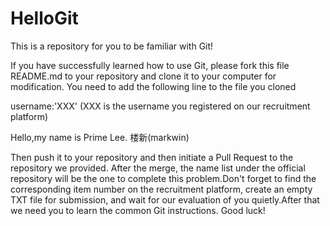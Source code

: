 # HelloGit
This is a repository for you to be familiar with Git!


If you have successfully learned how to use Git, please fork this file README.md to your repository and clone it to your computer for modification. You need to add the following line to the file you cloned

username:'XXX' (XXX is the username you registered on our recruitment platform)

Hello,my name is Prime Lee.
楼新(markwin)

Then push it to your repository and then initiate a Pull Request to the repository we provided. After the merge, the name list under the official repository will be the one to complete this problem.Don't forget to find the corresponding item number on the recruitment platform, create an empty TXT file for submission, and wait for our evaluation of you quietly.After that we need you to learn the common Git instructions. Good luck!
